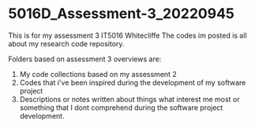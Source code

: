 # 5016D_Assessment-3_20220945
This is for my assessment 3 IT5016 Whitecliffe
The codes im posted is all about my research code repository.

Folders based on assessment 3 overviews are:
1. My code collections based on my assessment 2
2. Codes that i've been inspired during the development of my software project
3. Descriptions or notes written about things what interest me most or something that I dont comprehend during the software project development. 

